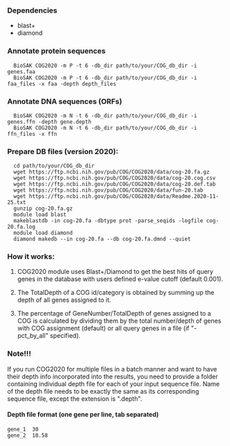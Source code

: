 ### Dependencies
  + blast+
  + diamond

### Annotate protein sequences

      BioSAK COG2020 -m P -t 6 -db_dir path/to/your/COG_db_dir -i genes.faa 
      BioSAK COG2020 -m P -t 6 -db_dir path/to/your/COG_db_dir -i faa_files -x faa -depth depth_files

### Annotate DNA sequences (ORFs)

      BioSAK COG2020 -m N -t 6 -db_dir path/to/your/COG_db_dir -i genes.ffn -depth gene.depth
      BioSAK COG2020 -m N -t 6 -db_dir path/to/your/COG_db_dir -i ffn_files -x ffn

### Prepare DB files (version 2020):

      cd path/to/your/COG_db_dir
      wget https://ftp.ncbi.nih.gov/pub/COG/COG2020/data/cog-20.fa.gz
      wget https://ftp.ncbi.nih.gov/pub/COG/COG2020/data/cog-20.cog.csv
      wget https://ftp.ncbi.nih.gov/pub/COG/COG2020/data/cog-20.def.tab
      wget https://ftp.ncbi.nih.gov/pub/COG/COG2020/data/fun-20.tab
      wget https://ftp.ncbi.nih.gov/pub/COG/COG2020/data/Readme.2020-11-25.txt
      gunzip cog-20.fa.gz
      module load blast
      makeblastdb -in cog-20.fa -dbtype prot -parse_seqids -logfile cog-20.fa.log
      module load diamond
      diamond makedb --in cog-20.fa --db cog-20.fa.dmnd --quiet

### How it works:
1. COG2020 module uses Blast+/Diamond to get the best hits of query genes in the database 
   with users defined e-value cutoff (default 0.001).

1. The TotalDepth of a COG id/category is obtained by summing up the depth of all genes assigned to it.

1. The percentage of GeneNumber/TotalDepth of genes assigned to a COG is calculated by dividing them 
   by the total number/depth of genes with COG assignment (default) or all query genes in a file (if "-pct_by_all" specified). 

### Note!!!

If you run COG2020 for multiple files in a batch manner and want to have their depth info incorporated into the results, 
you need to provide a folder containing individual depth file for each of your input sequence file.
Name of the depth file needs to be exactly the same as its corresponding sequence file, except the extension is ".depth".

#### Depth file format (one gene per line, tab separated)

    gene_1	30
    gene_2	10.58
